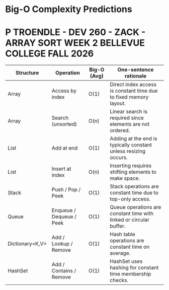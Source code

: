 # Big-O Complexity Predictions
# P TROENDLE - DEV 260 - ZACK - ARRAY SORT WEEK 2 BELLEVUE COLLEGE FALL 2026

| Structure         | Operation                    | Big-O (Avg) | One-sentence rationale                                      |
|------------------|------------------------------|-------------|-------------------------------------------------------------|
| Array            | Access by index              | O(1)        | Direct index access is constant time due to fixed memory layout. |
| Array            | Search (unsorted)            | O(n)        | Linear search is required since elements are not ordered.       |
| List<T>          | Add at end                   | O(1)        | Adding at the end is typically constant unless resizing occurs. |
| List<T>          | Insert at index              | O(n)        | Inserting requires shifting elements to make space.             |
| Stack<T>         | Push / Pop / Peek            | O(1)        | Stack operations are constant time due to top-only access.     |
| Queue<T>         | Enqueue / Dequeue / Peek     | O(1)        | Queue operations are constant time with linked or circular buffer. |
| Dictionary<K,V>  | Add / Lookup / Remove        | O(1)        | Hash table operations are constant time on average.            |
| HashSet<T>       | Add / Contains / Remove      | O(1)        | HashSet uses hashing for constant time membership checks.      |